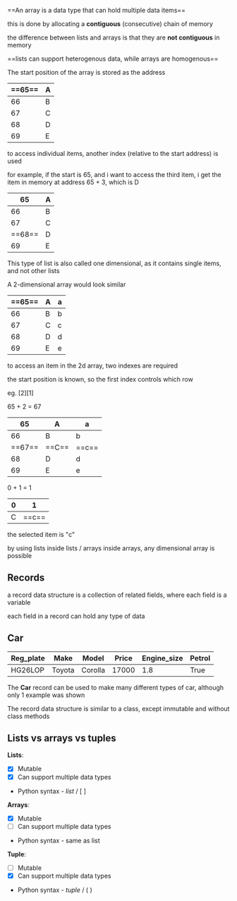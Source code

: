 ==An array is a data type that can hold multiple data items==

this is done by allocating a **contiguous** (consecutive) chain of memory

the difference between lists and arrays is that they are **not contiguous** in memory

==lists can support heterogenous data, while arrays are homogenous==

The start position of the array is stored as the address

| ==65== | A   |
| ------ | --- |
| 66     | B   |
| 67     | C   |
| 68     | D   |
| 69     | E   |
to access individual items, another index (relative to the start address) is used

for example, if the start is 65, and i want to access the third item, i get the item in memory at address 65 + 3, which is D

| 65     | A   |
| ------ | --- |
| 66     | B   |
| 67     | C   |
| ==68== | D   |
| 69     | E   |
This type of list is also called one dimensional, as it contains single items, and not other lists

A 2-dimensional array would look similar

| ==65== | A   | a   |
| ------ | --- | --- |
| 66     | B   | b   |
| 67     | C   | c   |
| 68     | D   | d   |
| 69     | E   | e   |
to access an item in the 2d array, two indexes are required

the start position is known, so the first index controls which row 

eg. \[2]\[1]

65 + 2 = 67

| 65     | A     | a     |
| ------ | ----- | ----- |
| 66     | B     | b     |
| ==67== | ==C== | ==c== |
| 68     | D     | d     |
| 69     | E     | e     |
0 + 1 = 1

| 0   | 1     |
| --- | ----- |
| C   | ==c== |
the selected item  is "c"

by using lists inside lists / arrays inside arrays, any dimensional array is possible

## Records

a record data structure is a collection of related fields, where each field is a variable

each field in a record can hold any type of data


##  Car

| Reg_plate | Make   | Model   | Price | Engine_size | Petrol |
| --------- | ------ | ------- | ----- | ----------- | ------ |
| HG26LOP   | Toyota | Corolla | 17000 | 1.8         | True   |
The **Car** record can be used to make many different types of car, although only 1 example was shown

The record data structure is similar to a class, except immutable and without class 
methods

## Lists vs arrays vs tuples

**Lists**:
-  [x]  Mutable 
-  [x] Can support multiple data types
-    Python syntax - *list* / \[   ]

**Arrays**:
-  [x]  Mutable 
-  [ ] Can support multiple data types
-    Python syntax - same as list

**Tuple**:
-  [ ]  Mutable 
-  [x] Can support multiple data types
-    Python syntax - *tuple* / (   )

